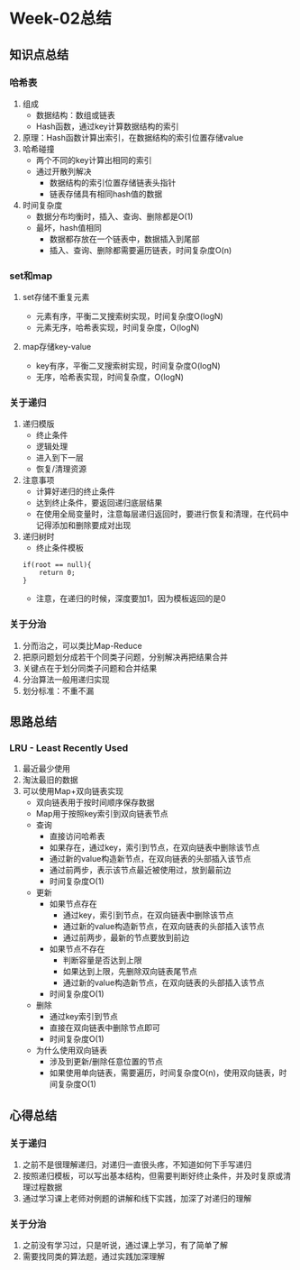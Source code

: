 # Week-02总结
## 知识点总结
### 哈希表
1. 组成
    - 数据结构：数组或链表
    - Hash函数，通过key计算数据结构的索引
2. 原理：Hash函数计算出索引，在数据结构的索引位置存储value
3. 哈希碰撞
    - 两个不同的key计算出相同的索引
    - 通过开散列解决
        - 数据结构的索引位置存储链表头指针
        - 链表存储具有相同hash值的数据
4. 时间复杂度
    - 数据分布均衡时，插入、查询、删除都是O(1)
    - 最坏，hash值相同
        - 数据都存放在一个链表中，数据插入到尾部
        - 插入、查询、删除都需要遍历链表，时间复杂度O(n)

### set和map
1. set存储不重复元素
    - 元素有序，平衡二叉搜索树实现，时间复杂度O(logN)
    - 元素无序，哈希表实现，时间复杂度，O(logN)

2. map存储key-value
    - key有序，平衡二叉搜索树实现，时间复杂度O(logN)
    - 无序，哈希表实现，时间复杂度，O(logN)

### 关于递归
1. 递归模版
    - 终止条件
    - 逻辑处理
    - 进入到下一层
    - 恢复/清理资源
2. 注意事项
    - 计算好递归的终止条件
    - 达到终止条件，要返回递归底层结果
    - 在使用全局变量时，注意每层递归返回时，要进行恢复和清理，在代码中记得添加和删除要成对出现
3. 递归树时
    - 终止条件模板
    ```
    if(root == null){
        return 0;
    }
   ```
    - 注意，在递归的时候，深度要加1，因为模板返回的是0

### 关于分治
1. 分而治之，可以类比Map-Reduce
2. 把原问题划分成若干个同类子问题，分别解决再把结果合并
3. 关键点在于划分同类子问题和合并结果
4. 分治算法一般用递归实现
5. 划分标准：不重不漏

## 思路总结
### LRU - Least Recently Used
1. 最近最少使用
2. 淘汰最旧的数据
3. 可以使用Map+双向链表实现
    - 双向链表用于按时间顺序保存数据
    - Map用于按照key索引到双向链表节点
    - 查询
        - 直接访问哈希表
        - 如果存在，通过key，索引到节点，在双向链表中删除该节点
        - 通过新的value构造新节点，在双向链表的头部插入该节点
        - 通过前两步，表示该节点最近被使用过，放到最前边
        - 时间复杂度O(1)
    - 更新
        - 如果节点存在
            - 通过key，索引到节点，在双向链表中删除该节点
            - 通过新的value构造新节点，在双向链表的头部插入该节点
            - 通过前两步，最新的节点要放到前边
        - 如果节点不存在
            - 判断容量是否达到上限
            - 如果达到上限，先删除双向链表尾节点
            - 通过新的value构造新节点，在双向链表的头部插入该节点
        - 时间复杂度O(1)
    - 删除
        - 通过key索引到节点
        - 直接在双向链表中删除节点即可
        - 时间复杂度O(1)
    - 为什么使用双向链表
        - 涉及到更新/删除任意位置的节点
        - 如果使用单向链表，需要遍历，时间复杂度O(n)，使用双向链表，时间复杂度O(1)
        
## 心得总结
### 关于递归
1. 之前不是很理解递归，对递归一直很头疼，不知道如何下手写递归
2. 按照递归模板，可以写出基本结构，但需要判断好终止条件，并及时复原或清理过程数据
3. 通过学习课上老师对例题的讲解和线下实践，加深了对递归的理解
### 关于分治
1. 之前没有学习过，只是听说，通过课上学习，有了简单了解
2. 需要找同类的算法题，通过实践加深理解
